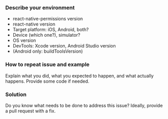 <!--

Hello!

Please read the following carefully before opening a new issue. Your issue may
be closed if it doesn't provide the informations required.

-->

### Describe your environment

- react-native-permissions version
- react-native version
- Target platform: iOS, Android, both?
- Device (which one?), simulator?
- OS version
- DevTools: Xcode version, Android Studio version
- (Android only: buildToolsVersion)

### How to repeat issue and example

Explain what you did, what you expected to happen, and what actually happens.
Provide some code if needed.

### Solution

Do you know what needs to be done to address this issue? Ideally, provide a pull
request with a fix.

